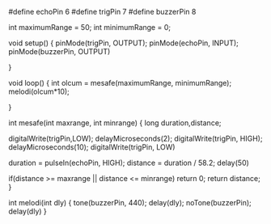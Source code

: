 
#define echoPin 6
#define trigPin 7
#define buzzerPin 8

int maximumRange = 50;
int minimumRange = 0;



void setup() {
  pinMode(trigPin, OUTPUT);
  pinMode(echoPin, INPUT);
  pinMode(buzzerPin, OUTPUT)

}

void loop() {
  int olcum = mesafe(maximumRange, minimumRange);
  melodi(olcum*10);

}

int mesafe(int maxrange, int minrange)
{
  long duration,distance;

  digitalWrite(trigPin,LOW);
  delayMicroseconds(2);
  digitalWrite(trigPin, HIGH);
  delayMicroseconds(10);
  digitalWrite(trigPin, LOW)

  duration = pulseIn(echoPin, HIGH);
  distance = duration / 58.2;
  delay(50)

  if(distance >= maxrange || distance <= minrange)
  return 0;
  return distance;
  }

  int melodi(int dly)
  {
    tone(buzzerPin, 440);
    delay(dly);
    noTone(buzzerPin);
    delay(dly)
}
